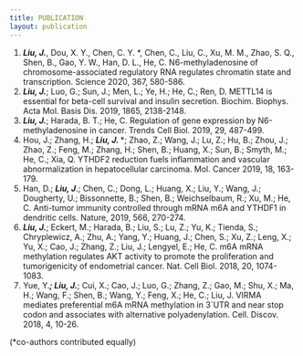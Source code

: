 ```yaml
---
title: PUBLICATION
layout: publication
---
```


<ol>
  <li><strong><em>Liu, J.</em></strong>, Dou, X. Y., Chen, C. Y. *, Chen, C., Liu, C., Xu, M. M., Zhao, S. Q., Shen, B., Gao, Y. W., Han, D. L., He, C. N6-methyladenosine of chromosome-associated regulatory RNA regulates chromatin state and transcription. Science 2020, 367, 580-586.</li>
  <li><strong><em>Liu, J.</em></strong>; Luo, G.; Sun, J.; Men, L.; Ye, H.; He, C.; Ren, D. METTL14 is essential for beta-cell survival and insulin secretion. Biochim. Biophys. Acta Mol. Basis Dis. 2019, 1865, 2138-2148.  </li>
  <li><strong><em>Liu, J.</em></strong>; Harada, B. T.; He, C. Regulation of gene expression by N6-methyladenosine in cancer. Trends Cell Biol. 2019, 29, 487-499.  </li>
  <li>Hou, J.; Zhang, H.; <strong><em>Liu, J. </em></strong>*; Zhao, Z.; Wang, J.; Lu, Z.; Hu, B.; Zhou, J.; Zhao, Z.; Feng, M.; Zhang, H.; Shen, B.; Huang, X.; Sun, B.; Smyth, M.; He, C.; Xia, Q. YTHDF2 reduction fuels inflammation and vascular abnormalization in hepatocellular carcinoma. Mol. Cancer 2019, 18, 163-179.</li>
  <li>Han, D.; <strong><em>Liu, J</em></strong>.; Chen, C.; Dong, L.; Huang, X.; Liu, Y.; Wang, J.; Dougherty, U.; Bissonnette, B.; Shen, B.; Weichselbaum, R.; Xu, M.; He, C. Anti-tumor immunity controlled through mRNA m6A and YTHDF1 in dendritic cells. Nature, 2019, 566, 270-274.</li>
  <li><strong><em>Liu, J.</em></strong>; Eckert, M.; Harada, B.; Liu, S.; Lu, Z.; Yu, K.; Tienda, S.; Chryplewicz, A.; Zhu, A.; Yang, Y.; Huang, J.; Chen, S.; Xu, Z.; Leng, X.; Yu, X.; Cao, J.; Zhang, Z.; Liu, J.; Lengyel, E.; He, C. m6A mRNA methylation regulates AKT activity to promote the proliferation and tumorigenicity of endometrial cancer. Nat. Cell Biol. 2018, 20, 1074-1083.  </li>
  <li>Yue, Y.<strong><em>; Liu, J.</em></strong>; Cui, X.; Cao, J.; Luo, G.; Zhang, Z.; Gao, M.; Shu, X.; Ma, H.; Wang, F.; Shen, B.; Wang, Y.; Feng, X.; He, C.; Liu, J. VIRMA mediates preferential m6A mRNA methylation in 3`UTR and near stop codon and associates with alternative polyadenylation. Cell. Discov. 2018, 4, 10-26.</li>
</ol>

<p>(*co-authors contributed equally)</p>